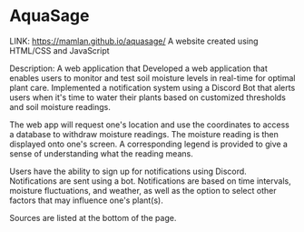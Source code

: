 # AquaSage
LINK: https://mamlan.github.io/aquasage/
A website created using HTML/CSS and JavaScript

Description: A web application that Developed a web application that enables users to monitor and test soil moisture levels in real-time for optimal plant care. Implemented a notification system using a Discord Bot that alerts users when it's time to water their plants based on customized thresholds and soil moisture readings.

The web app will request one's location and use the coordinates to access a database to withdraw moisture readings. The moisture reading is then displayed onto one's screen. A corresponding legend is provided to give a sense of understanding what the reading means.

Users have the ability to sign up for notifications using Discord. Notifications are sent using a bot. Notifications are based on time intervals, moisture fluctuations, and weather, as well as the option to select other factors that may influence one's plant(s).

Sources are listed at the bottom of the page.
